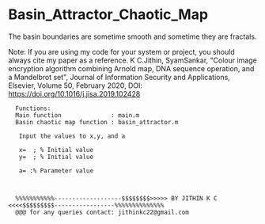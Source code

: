 # Basin_Attractor_Chaotic_Map

The basin boundaries are sometime smooth and sometime they are fractals.

Note: If you are using my code for your system or project, you should always cite my paper as a reference. K C.Jithin, SyamSankar, "Colour image encryption algorithm combining Arnold map, DNA sequence operation, and a Mandelbrot set", Journal of Information Security and Applications, Elsevier, Volume 50, February 2020, DOI: https://doi.org/10.1016/j.jisa.2019.102428

      Functions:
      Main function              : main.m
      Basin chaotic map function : basin_attractor.m
       
       Input the values to x,y, and a
       
       x=  ; % Initial value
       y=  ; % Initial value
       
       a= :% Parameter value



      %%%%%%%%%%%-------------------$$$$$$$$>>>>> BY JITHIN K C <<<<$$$$$$$$$-----------------%%%%%%%%%%%%%%
      @@@ for any queries contact: jithinkc22@gmail.com
